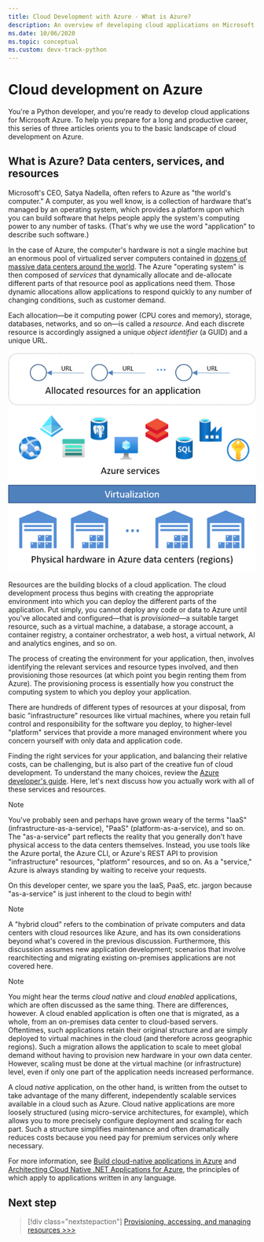 ```yaml
---
title: Cloud Development with Azure - What is Azure?
description: An overview of developing cloud applications on Microsoft Azure, starting with how data centers, services, and resources relate.
ms.date: 10/06/2020
ms.topic: conceptual
ms.custom: devx-track-python
---
```


# Cloud development on Azure

You're a Python developer, and you're ready to develop cloud applications for Microsoft Azure. To help you prepare for a long and productive career, this series of three articles orients you to the basic landscape of cloud development on Azure.

## What is Azure? Data centers, services, and resources

Microsoft's CEO, Satya Nadella, often refers to Azure as "the world's computer." A computer, as you well know, is a collection of hardware that's managed by an operating system, which provides a platform upon which you can build software that helps people apply the system's computing power to any number of tasks. (That's why we use the word "application" to describe such software.)

In the case of Azure, the computer's hardware is not a single machine but an enormous pool of virtualized server computers contained in [dozens of massive data centers around the world](https://azure.microsoft.com/global-infrastructure/regions/). The Azure "operating system" is then composed of *services* that dynamically allocate and de-allocate different parts of that resource pool as applications need them. Those dynamic allocations allow applications to respond quickly to any number of changing conditions, such as customer demand.

Each allocation&mdash;be it computing power (CPU cores and memory), storage, databases, networks, and so on&mdash;is called a *resource*. And each discrete resource is accordingly assigned a unique *object identifier* (a GUID) and a unique URL.

![Layers of Azure, from the data center to Azure services to allocate resources](media/cloud-development/azure-layers.png)

Resources are the building blocks of a cloud application. The cloud development process thus begins with creating the appropriate environment into which you can deploy the different parts of the application. Put simply, you cannot deploy any code or data to Azure until you've allocated and configured&mdash;that is *provisioned*&mdash;a suitable target resource, such as a virtual machine, a database, a storage account, a container registry, a container orchestrator, a web host, a virtual network, AI and analytics engines, and so on.

The process of creating the environment for your application, then, involves identifying the relevant services and resource types involved, and then provisioning those resources (at which point you begin renting them from Azure). The provisioning process is essentially how you construct the computing system to which you deploy your application.

There are hundreds of different types of resources at your disposal, from basic "infrastructure" resources like virtual machines, where you retain full control and responsibility for the software you deploy, to higher-level "platform" services that provide a more managed environment where you concern yourself with only data and application code.

Finding the right services for your application, and balancing their relative costs, can be challenging, but is also part of the creative fun of cloud development. To understand the many choices, review the [Azure developer's guide](/azure/guides/developer/azure-developer-guide). Here, let's next discuss how you actually work with all of these services and resources.

> [!NOTE]
> You've probably seen and perhaps have grown weary of the terms "IaaS" (infrastructure-as-a-service), "PaaS" (platform-as-a-service), and so on. The "as-a-service" part reflects the reality that you generally don't have physical access to the data centers themselves. Instead, you use tools like the Azure portal, the Azure CLI, or Azure's REST API to provision "infrastructure" resources, "platform" resources, and so on. As a "service," Azure is always standing by waiting to receive your requests.
>
> On this developer center, we spare you the IaaS, PaaS, etc. jargon because "as-a-service" is just inherent to the cloud to begin with!

> [!NOTE]
> A "hybrid cloud" refers to the combination of private computers and data centers with cloud resources like Azure, and has its own considerations beyond what's covered in the previous discussion. Furthermore, this discussion assumes new application development; scenarios that involve rearchitecting and migrating existing on-premises applications are not covered here.

> [!NOTE]
> You might hear the terms *cloud native* and *cloud enabled* applications, which are often discussed as the same thing. There are differences, however. A cloud enabled application is often one that is migrated, as a whole, from an on-premises data center to cloud-based servers. Oftentimes, such applications retain their original structure and are simply deployed to virtual machines in the cloud (and therefore across geographic regions). Such a migration allows the application to scale to meet global demand without having to provision new hardware in your own data center. However, scaling must be done at the virtual machine (or infrastructure) level, even if only one part of the application needs increased performance.
>
> A cloud *native* application, on the other hand, is written from the outset to take advantage of the many different, independently scalable services available in a cloud such as Azure. Cloud native applications are more loosely structured (using micro-service architectures, for example), which allows you to more precisely configure deployment and scaling for each part. Such a structure simplifies maintenance and often dramatically reduces costs because you need pay for premium services only where necessary.
>
> For more information, see [Build cloud-native applications in Azure](https://azure.microsoft.com/overview/cloudnative/) and [Architecting Cloud Native .NET Applications for Azure](/dotnet/architecture/cloud-native/), the principles of which apply to applications written in any language.

## Next step

> [!div class="nextstepaction"]
> [Provisioning, accessing, and managing resources >>>](cloud-development-provisioning.md)
